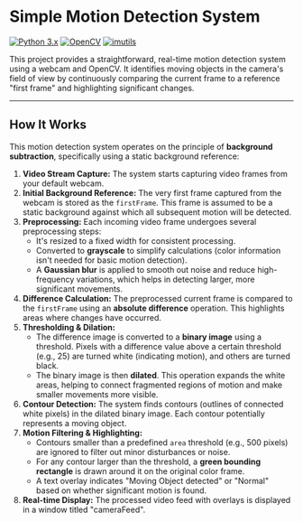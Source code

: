 # Simple Motion Detection System

[![Python 3.x](https://img.shields.io/badge/python-3.x-blue.svg)](https://www.python.org/downloads/)
[![OpenCV](https://img.shields.io/badge/OpenCV-2A9960?style=flat&logo=opencv&logoColor=white)](https://opencv.org/)
[![imutils](https://img.shields.io/badge/imutils-orange.svg)](https://github.com/PyImageSearch/imutils)

This project provides a straightforward, real-time motion detection system using a webcam and OpenCV. It identifies moving objects in the camera's field of view by continuously comparing the current frame to a reference "first frame" and highlighting significant changes.

---

## How It Works

This motion detection system operates on the principle of **background subtraction**, specifically using a static background reference:

1.  **Video Stream Capture:** The system starts capturing video frames from your default webcam.
2.  **Initial Background Reference:** The very first frame captured from the webcam is stored as the `firstFrame`. This frame is assumed to be a static background against which all subsequent motion will be detected.
3.  **Preprocessing:** Each incoming video frame undergoes several preprocessing steps:
    * It's resized to a fixed width for consistent processing.
    * Converted to **grayscale** to simplify calculations (color information isn't needed for basic motion detection).
    * A **Gaussian blur** is applied to smooth out noise and reduce high-frequency variations, which helps in detecting larger, more significant movements.
4.  **Difference Calculation:** The preprocessed current frame is compared to the `firstFrame` using an **absolute difference** operation. This highlights areas where changes have occurred.
5.  **Thresholding & Dilation:**
    * The difference image is converted to a **binary image** using a threshold. Pixels with a difference value above a certain threshold (e.g., 25) are turned white (indicating motion), and others are turned black.
    * The binary image is then **dilated**. This operation expands the white areas, helping to connect fragmented regions of motion and make smaller movements more visible.
6.  **Contour Detection:** The system finds contours (outlines of connected white pixels) in the dilated binary image. Each contour potentially represents a moving object.
7.  **Motion Filtering & Highlighting:**
    * Contours smaller than a predefined `area` threshold (e.g., 500 pixels) are ignored to filter out minor disturbances or noise.
    * For any contour larger than the threshold, a **green bounding rectangle** is drawn around it on the original color frame.
    * A text overlay indicates "Moving Object detected" or "Normal" based on whether significant motion is found.
8.  **Real-time Display:** The processed video feed with overlays is displayed in a window titled "cameraFeed".
